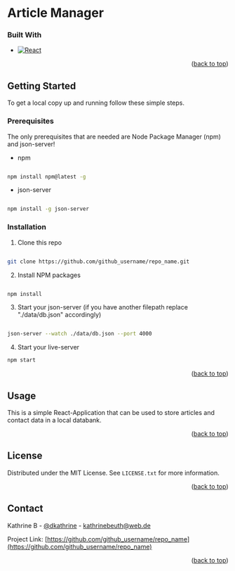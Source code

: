 <!-- ABOUT THE PROJECT -->
<a name="readme-top" id="readme-top"></a>
# Article Manager



### Built With

* [![React][React.js]][React-url]

<p align="right">(<a href="#readme-top">back to top</a>)</p>

  

<!-- GETTING STARTED -->

## Getting Started

  

To get a local copy up and running follow these simple steps.

  

### Prerequisites

The only prerequisites that are needed are Node Package Manager (npm) and json-server!

* npm

```sh

npm install npm@latest -g


```

* json-server

```sh

npm install -g json-server

```
  

### Installation


1. Clone this repo

```sh

git clone https://github.com/github_username/repo_name.git

```

2. Install NPM packages

```sh

npm install

```

3. Start your json-server (if you have another filepath replace "./data/db.json" accordingly)

```sh

json-server --watch ./data/db.json --port 4000

```
4. Start your live-server
```sh
npm start
```
  

<p align="right">(<a href="#readme-top">back to top</a>)</p>

  
  
  

<!-- USAGE EXAMPLES -->

## Usage

  This is a simple React-Application that can be used to store articles and contact data in a local databank.
  

<p align="right">(<a href="#readme-top">back to top</a>)</p>




<!-- LICENSE -->

## License

  

Distributed under the MIT License. See `LICENSE.txt` for more information.

  

<p align="right">(<a href="#readme-top">back to top</a>)</p>

  
  
  

<!-- CONTACT -->

## Contact

  

Kathrine B - [@dkathrine](https://github.com/dkathrine) - kathrinebeuth@web.de

Project Link: [https://github.com/github_username/repo_name](https://github.com/github_username/repo_name)

  

<p align="right">(<a href="#readme-top">back to top</a>)</p>

<!-- MARKDOWN LINKS & IMAGES -->

<!-- https://www.markdownguide.org/basic-syntax/#reference-style-links -->

[React.js]: https://img.shields.io/badge/React-20232A?style=for-the-badge&logo=react&logoColor=61DAFB

[React-url]: https://reactjs.org/